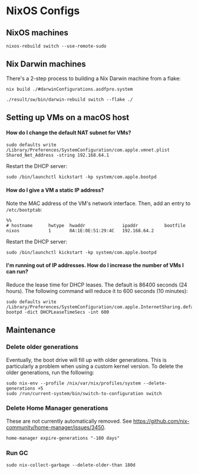 # NixOS Configs

## NixOS machines

```shell
nixos-rebuild switch --use-remote-sudo
```

## Nix Darwin machines

There's a 2-step process to building a Nix Darwin machine from a flake:

```shell
nix build ./#darwinConfigurations.asdfpro.system
```

```shell
./result/sw/bin/darwin-rebuild switch --flake ./
```

## Setting up VMs on a macOS host

#### How do I change the default NAT subnet for VMs?

```shell
sudo defaults write /Library/Preferences/SystemConfiguration/com.apple.vmnet.plist Shared_Net_Address -string 192.168.64.1
```

Restart the DHCP server:

```shell
sudo /bin/launchctl kickstart -kp system/com.apple.bootpd
```

#### How do I give a VM a static IP address?

Note the MAC address of the VM's network interface. Then, add an entry to `/etc/bootptab`:

```
%%
# hostname      hwtype  hwaddr              ipaddr          bootfile
nixos           1       0A:1E:0E:51:29:4C   192.168.64.2
```

Restart the DHCP server:

```shell
sudo /bin/launchctl kickstart -kp system/com.apple.bootpd
```

#### I'm running out of IP addresses. How do I increase the number of VMs I can run?

Reduce the lease time for DHCP leases. The default is 86400 seconds (24 hours). The following command will reduce it to 600 seconds (10 minutes):

```
sudo defaults write /Library/Preferences/SystemConfiguration/com.apple.InternetSharing.default.plist bootpd -dict DHCPLeaseTimeSecs -int 600
```


## Maintenance

### Delete older generations

Eventually, the boot drive will fill up with older generations. This is particularly a problem when using a custom kernel version.
To delete the older generations, run the following:

```shell
sudo nix-env --profile /nix/var/nix/profiles/system --delete-generations +5
sudo /run/current-system/bin/switch-to-configuration switch
```

### Delete Home Manager generations

These are not currently automatically removed.
See https://github.com/nix-community/home-manager/issues/3450.

```shell
home-manager expire-generations "-180 days"
```

### Run GC

```shell
sudo nix-collect-garbage --delete-older-than 180d
```

